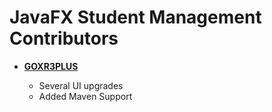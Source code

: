 JavaFX Student Management Contributors
============================================

* **[GOXR3PLUS](https://github.com/goxr3plus)**

  * Several UI upgrades
  * Added Maven Support
